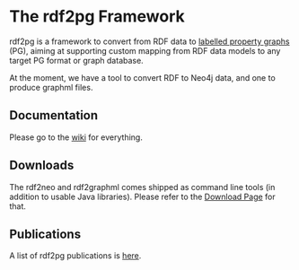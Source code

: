 # The rdf2pg Framework

rdf2pg is a framework to convert from RDF data to [labelled property graphs][10] (PG), aiming 
at supporting custom mapping from RDF data models to any target PG format or graph database.

At the moment, we have a tool to convert RDF to Neo4j data, and one to produce graphml files.

[10]: https://medium.com/terminusdb/graph-fundamentals-part-2-labelled-property-graphs-ba9a8edb5dfe

## Documentation

Please go to the [wiki][20] for everything.

[20]: https://github.com/Rothamsted/rdf2pg/wiki

## Downloads

The rdf2neo and rdf2graphml comes shipped as command line tools (in addition to usable 
Java libraries). Please refer to the [Download Page][30] for that.

[30]: https://github.com/Rothamsted/rdf2pg/wiki/Downloads

## Publications

A list of rdf2pg publications is [here][40].

[40]: https://github.com/Rothamsted/rdf2pg/wiki/Publications

